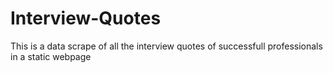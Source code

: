 # Interview-Quotes
This is a data scrape of all the interview quotes of successfull professionals in a static webpage
